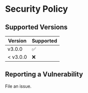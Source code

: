 # Security Policy

## Supported Versions

| Version | Supported          |
| ------- | ------------------ |
| v3.0.0   | :white_check_mark: |
| < v3.0.0 | :x:                |

## Reporting a Vulnerability

File an issue.
